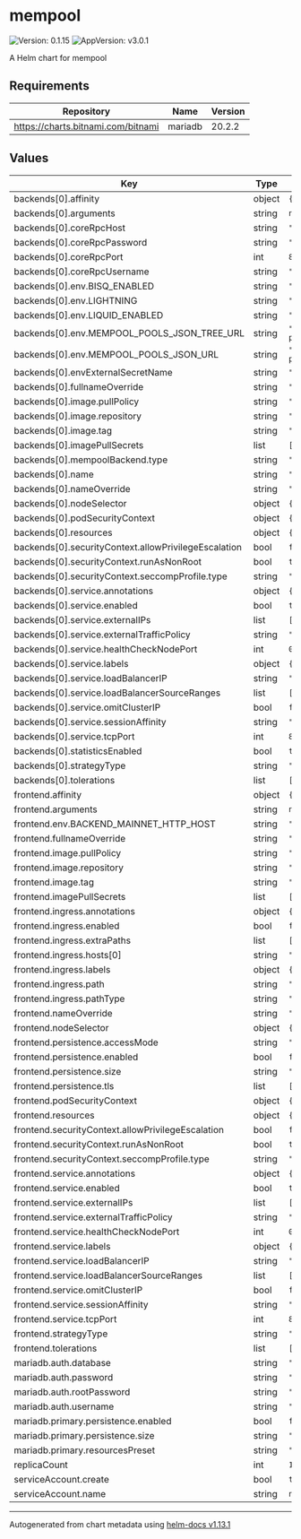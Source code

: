 # mempool

![Version: 0.1.15](https://img.shields.io/badge/Version-0.1.15-informational?style=flat-square) ![AppVersion: v3.0.1](https://img.shields.io/badge/AppVersion-v3.0.1-informational?style=flat-square)

A Helm chart for mempool

## Requirements

| Repository | Name | Version |
|------------|------|---------|
| https://charts.bitnami.com/bitnami | mariadb | 20.2.2 |

## Values

| Key | Type | Default | Description |
|-----|------|---------|-------------|
| backends[0].affinity | object | `{}` |  |
| backends[0].arguments | string | `nil` |  |
| backends[0].coreRpcHost | string | `"bitcoind"` |  |
| backends[0].coreRpcPassword | string | `""` |  |
| backends[0].coreRpcPort | int | `8332` |  |
| backends[0].coreRpcUsername | string | `"mempool"` |  |
| backends[0].env.BISQ_ENABLED | string | `"false"` |  |
| backends[0].env.LIGHTNING | string | `"false"` |  |
| backends[0].env.LIQUID_ENABLED | string | `"false"` |  |
| backends[0].env.MEMPOOL_POOLS_JSON_TREE_URL | string | `"https://api.github.com/repos/mempool/mining-pools/git/trees/master"` |  |
| backends[0].env.MEMPOOL_POOLS_JSON_URL | string | `"https://raw.githubusercontent.com/mempool/mining-pools/master/pools-v2.json"` |  |
| backends[0].envExternalSecretName | string | `""` |  |
| backends[0].fullnameOverride | string | `""` |  |
| backends[0].image.pullPolicy | string | `"IfNotPresent"` |  |
| backends[0].image.repository | string | `"mempool/backend"` |  |
| backends[0].image.tag | string | `"v3.0.1"` |  |
| backends[0].imagePullSecrets | list | `[]` |  |
| backends[0].mempoolBackend.type | string | `"none"` |  |
| backends[0].name | string | `"mainnet"` |  |
| backends[0].nameOverride | string | `""` |  |
| backends[0].nodeSelector | object | `{}` |  |
| backends[0].podSecurityContext | object | `{}` |  |
| backends[0].resources | object | `{}` |  |
| backends[0].securityContext.allowPrivilegeEscalation | bool | `false` |  |
| backends[0].securityContext.runAsNonRoot | bool | `true` |  |
| backends[0].securityContext.seccompProfile.type | string | `"RuntimeDefault"` |  |
| backends[0].service.annotations | object | `{}` |  |
| backends[0].service.enabled | bool | `true` |  |
| backends[0].service.externalIPs | list | `[]` |  |
| backends[0].service.externalTrafficPolicy | string | `""` |  |
| backends[0].service.healthCheckNodePort | int | `0` |  |
| backends[0].service.labels | object | `{}` |  |
| backends[0].service.loadBalancerIP | string | `""` |  |
| backends[0].service.loadBalancerSourceRanges | list | `[]` |  |
| backends[0].service.omitClusterIP | bool | `false` |  |
| backends[0].service.sessionAffinity | string | `""` |  |
| backends[0].service.tcpPort | int | `8999` |  |
| backends[0].statisticsEnabled | bool | `true` |  |
| backends[0].strategyType | string | `"Recreate"` |  |
| backends[0].tolerations | list | `[]` |  |
| frontend.affinity | object | `{}` |  |
| frontend.arguments | string | `nil` |  |
| frontend.env.BACKEND_MAINNET_HTTP_HOST | string | `"mempool-space-mainnet-backend-mainnet"` |  |
| frontend.fullnameOverride | string | `""` |  |
| frontend.image.pullPolicy | string | `"IfNotPresent"` |  |
| frontend.image.repository | string | `"mempool/frontend"` |  |
| frontend.image.tag | string | `"v3.0.1"` |  |
| frontend.imagePullSecrets | list | `[]` |  |
| frontend.ingress.annotations | object | `{}` |  |
| frontend.ingress.enabled | bool | `false` |  |
| frontend.ingress.extraPaths | list | `[]` |  |
| frontend.ingress.hosts[0] | string | `"chart-example.local"` |  |
| frontend.ingress.labels | object | `{}` |  |
| frontend.ingress.path | string | `"/"` |  |
| frontend.ingress.pathType | string | `"Prefix"` |  |
| frontend.nameOverride | string | `""` |  |
| frontend.nodeSelector | object | `{}` |  |
| frontend.persistence.accessMode | string | `"ReadWriteOnce"` |  |
| frontend.persistence.enabled | bool | `false` |  |
| frontend.persistence.size | string | `"5Gi"` |  |
| frontend.persistence.tls | list | `[]` |  |
| frontend.podSecurityContext | object | `{}` |  |
| frontend.resources | object | `{}` |  |
| frontend.securityContext.allowPrivilegeEscalation | bool | `false` |  |
| frontend.securityContext.runAsNonRoot | bool | `true` |  |
| frontend.securityContext.seccompProfile.type | string | `"RuntimeDefault"` |  |
| frontend.service.annotations | object | `{}` |  |
| frontend.service.enabled | bool | `true` |  |
| frontend.service.externalIPs | list | `[]` |  |
| frontend.service.externalTrafficPolicy | string | `""` |  |
| frontend.service.healthCheckNodePort | int | `0` |  |
| frontend.service.labels | object | `{}` |  |
| frontend.service.loadBalancerIP | string | `""` |  |
| frontend.service.loadBalancerSourceRanges | list | `[]` |  |
| frontend.service.omitClusterIP | bool | `false` |  |
| frontend.service.sessionAffinity | string | `""` |  |
| frontend.service.tcpPort | int | `8080` |  |
| frontend.strategyType | string | `"Recreate"` |  |
| frontend.tolerations | list | `[]` |  |
| mariadb.auth.database | string | `"mempool"` |  |
| mariadb.auth.password | string | `"mempool"` |  |
| mariadb.auth.rootPassword | string | `"admin"` |  |
| mariadb.auth.username | string | `"mempool"` |  |
| mariadb.primary.persistence.enabled | bool | `false` |  |
| mariadb.primary.persistence.size | string | `"8Gi"` |  |
| mariadb.primary.resourcesPreset | string | `"small"` |  |
| replicaCount | int | `1` |  |
| serviceAccount.create | bool | `true` |  |
| serviceAccount.name | string | `nil` |  |

----------------------------------------------
Autogenerated from chart metadata using [helm-docs v1.13.1](https://github.com/norwoodj/helm-docs/releases/v1.13.1)
